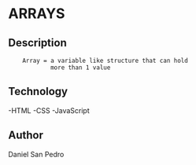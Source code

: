 # ARRAYS

## Description

        Array = a variable like structure that can hold
                more than 1 value

## Technology

-HTML
-CSS
-JavaScript

## Author

Daniel San Pedro
